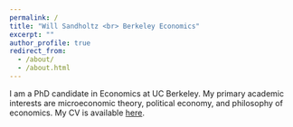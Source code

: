 ```yaml
---
permalink: /
title: "Will Sandholtz <br> Berkeley Economics"
excerpt: ""
author_profile: true
redirect_from: 
  - /about/
  - /about.html
---
```


I am a PhD candidate in Economics at UC Berkeley.  My primary academic interests are microeconomic theory, political economy, and philosophy of economics.  My CV is available [here](https://willsandholtz.github.io/files/whs_cv.pdf).